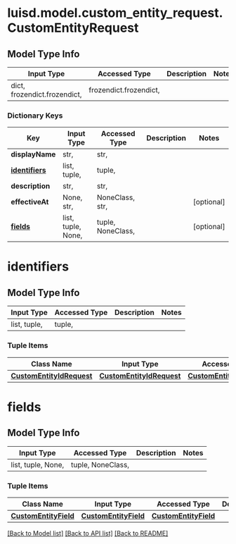 # luisd.model.custom_entity_request.CustomEntityRequest

## Model Type Info
Input Type | Accessed Type | Description | Notes
------------ | ------------- | ------------- | -------------
dict, frozendict.frozendict,  | frozendict.frozendict,  |  | 

### Dictionary Keys
Key | Input Type | Accessed Type | Description | Notes
------------ | ------------- | ------------- | ------------- | -------------
**displayName** | str,  | str,  |  | 
**[identifiers](#identifiers)** | list, tuple,  | tuple,  |  | 
**description** | str,  | str,  |  | 
**effectiveAt** | None, str,  | NoneClass, str,  |  | [optional] 
**[fields](#fields)** | list, tuple, None,  | tuple, NoneClass,  |  | [optional] 

# identifiers

## Model Type Info
Input Type | Accessed Type | Description | Notes
------------ | ------------- | ------------- | -------------
list, tuple,  | tuple,  |  | 

### Tuple Items
Class Name | Input Type | Accessed Type | Description | Notes
------------- | ------------- | ------------- | ------------- | -------------
[**CustomEntityIdRequest**](CustomEntityIdRequest.md) | [**CustomEntityIdRequest**](CustomEntityIdRequest.md) | [**CustomEntityIdRequest**](CustomEntityIdRequest.md) |  | 

# fields

## Model Type Info
Input Type | Accessed Type | Description | Notes
------------ | ------------- | ------------- | -------------
list, tuple, None,  | tuple, NoneClass,  |  | 

### Tuple Items
Class Name | Input Type | Accessed Type | Description | Notes
------------- | ------------- | ------------- | ------------- | -------------
[**CustomEntityField**](CustomEntityField.md) | [**CustomEntityField**](CustomEntityField.md) | [**CustomEntityField**](CustomEntityField.md) |  | 

[[Back to Model list]](../../README.md#documentation-for-models) [[Back to API list]](../../README.md#documentation-for-api-endpoints) [[Back to README]](../../README.md)

